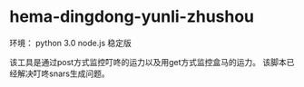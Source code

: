 # hema-dingdong-yunli-zhushou
环境：
python 3.0
node.js 稳定版

该工具是通过post方式监控叮咚的运力以及用get方式监控盒马的运力。
该脚本已经解决叮咚snars生成问题。
